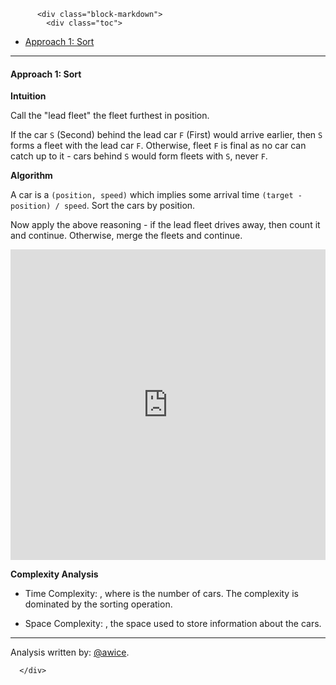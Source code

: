 <div class="article-body">
        
          <div class="block-markdown">
            <div class="toc">
<ul>
<li><a href="#approach-1-sort">Approach 1: Sort</a></li>
</ul>
</div>
<hr>
<h4 id="approach-1-sort">Approach 1: Sort</h4>
<p><strong>Intuition</strong></p>
<p>Call the "lead fleet" the fleet furthest in position.</p>
<p>If the car <code>S</code> (Second) behind the lead car <code>F</code> (First) would arrive earlier, then <code>S</code> forms a fleet with the lead car <code>F</code>.  Otherwise, fleet <code>F</code> is final as no car can catch up to it - cars behind <code>S</code> would form fleets with <code>S</code>, never <code>F</code>.</p>
<p><strong>Algorithm</strong></p>
<p>A car is a <code>(position, speed)</code> which implies some arrival time <code>(target - position) / speed</code>.  Sort the cars by position.</p>
<p>Now apply the above reasoning - if the lead fleet drives away, then count it and continue.  Otherwise, merge the fleets and continue.</p>
<iframe src="https://leetcode.com/playground/L7RDfW2A/shared" frameborder="0" width="100%" height="497" name="L7RDfW2A"></iframe>

<p><strong>Complexity Analysis</strong></p>
<ul>
<li>
<p>Time Complexity:  <script type="math/tex; mode=display">O(N \log N)</script>, where <script type="math/tex; mode=display">N</script> is the number of cars.  The complexity is dominated by the sorting operation.</p>
</li>
<li>
<p>Space Complexity:  <script type="math/tex; mode=display">O(N)</script>, the space used to store information about the cars.</p>
</li>
</ul>
<hr>
<p>Analysis written by: <a href="https://leetcode.com/awice">@awice</a>.</p>
          </div>
        
      </div>